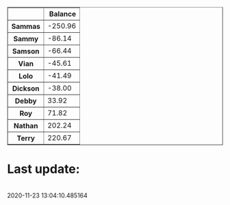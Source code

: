 <table border="1" class="dataframe">
  <thead>
    <tr style="text-align: right;">
      <th></th>
      <th>Balance</th>
    </tr>
  </thead>
  <tbody>
    <tr>
      <th>Sammas</th>
      <td>-250.96</td>
    </tr>
    <tr>
      <th>Sammy</th>
      <td>-86.14</td>
    </tr>
    <tr>
      <th>Samson</th>
      <td>-66.44</td>
    </tr>
    <tr>
      <th>Vian</th>
      <td>-45.61</td>
    </tr>
    <tr>
      <th>Lolo</th>
      <td>-41.49</td>
    </tr>
    <tr>
      <th>Dickson</th>
      <td>-38.00</td>
    </tr>
    <tr>
      <th>Debby</th>
      <td>33.92</td>
    </tr>
    <tr>
      <th>Roy</th>
      <td>71.82</td>
    </tr>
    <tr>
      <th>Nathan</th>
      <td>202.24</td>
    </tr>
    <tr>
      <th>Terry</th>
      <td>220.67</td>
    </tr>
  </tbody>
</table><H1>Last update:</h1><br>2020-11-23 13:04:10.485164